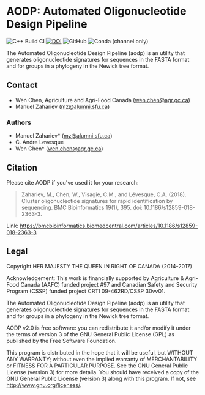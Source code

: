 # AODP: Automated Oligonucleotide Design Pipeline

![C++ Build CI](https://github.com/peterk87/aodp/workflows/C++%20Build%20CI/badge.svg)
[![DOI](https://img.shields.io/badge/DOI-10.1186%2Fs12859--018--2363--3-blue.svg)](https://doi.org/10.1186/s12859-018-2363-3)
![GitHub](https://img.shields.io/github/license/peterk87/aodp)
![Conda (channel only)](https://img.shields.io/conda/vn/bioconda/aodp)

The Automated Oligonucleotide Design Pipeline (aodp) is an utility that generates oligonucleotide signatures for
sequences in the FASTA format and for groups in a phylogeny in the Newick tree format.

## Contact

- Wen Chen, Agriculture and Agri-Food Canada (wen.chen@agr.gc.ca)
- Manuel Zahariev (mz@alumni.sfu.ca)

### Authors

- Manuel Zahariev* (mz@alumni.sfu.ca)
- C. Andre Levesque
- Wen Chen* (wen.chen@agr.gc.ca)

## Citation

Please cite AODP if you've used it for your research:

> Zahariev, M., Chen, W., Visagie, C.M., and Lévesque, C.A. (2018). Cluster oligonucleotide signatures for rapid identification by sequencing. BMC Bioinformatics 19(1), 395. doi: 10.1186/s12859-018-2363-3.

Link: https://bmcbioinformatics.biomedcentral.com/articles/10.1186/s12859-018-2363-3


## Legal

Copyright HER MAJESTY THE QUEEN IN RIGHT OF CANADA (2014-2017)

Acknowledgement: This work is financially supported by Agriculture & Agri-Food Canada (AAFC) funded project #97
and Canadian Safety and Security Program (CSSP) funded project CRTI 09-462RD/CSSP 30vv01.

The Automated Oligonucleotide Design Pipeline (aodp) is an utility that generates oligonucleotide signatures for
sequences in the FASTA format and for groups in a phylogeny in the Newick tree format.

AODP v2.0 is free software: you can redistribute it and/or modify it under the terms of version 3 of the
GNU General Public License (GPL) as published by the Free Software Foundation.

This program is distributed in the hope that it will be useful, but WITHOUT ANY WARRANTY; without even the
implied warranty of MERCHANTABILITY or FITNESS FOR A PARTICULAR PURPOSE. See the GNU General Public License
(version 3) for more detaila. You should have received a copy of the GNU General Public License (version 3)
along with this program. If not, see http://www.gnu.org/licenses/.
